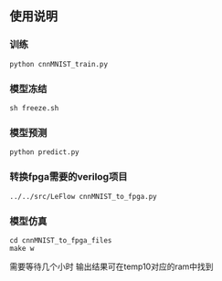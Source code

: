 ## 使用说明

### 训练

```
python cnnMNIST_train.py
```

### 模型冻结

```
sh freeze.sh
```

### 模型预测

```
python predict.py
```

### 转换fpga需要的verilog项目

```
../../src/LeFlow cnnMNIST_to_fpga.py
```

### 模型仿真

```
cd cnnMNIST_to_fpga_files
make w
```

需要等待几个小时
输出结果可在temp10对应的ram中找到